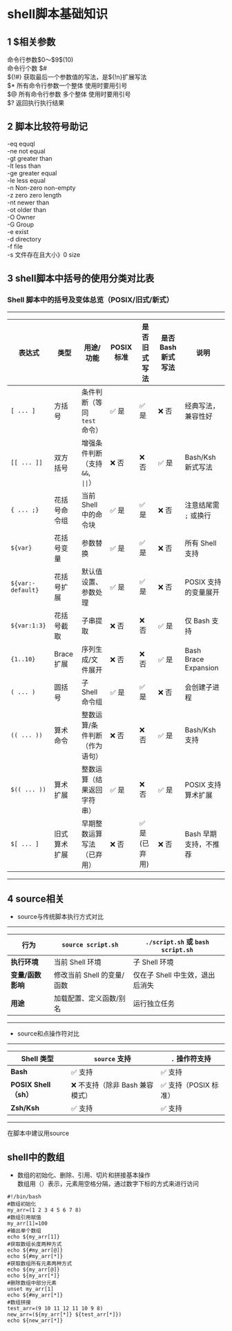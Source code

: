 # shell脚本基础知识
## 1 $相关参数
命令行参数\$0～\$9\$(10)  
命令行个数 \$#  
\${!#} 获取最后一个参数值的写法，是\${!n}扩展写法  
\$*  所有命令行参数一个整体 使用时要用引号  
\$@   所有命令行参数  多个整体  使用时要用引号  
\$? 返回执行执行结果  
## 2 脚本比较符号助记
-eq   equql  
-ne   not equal  
-gt   greater than  
-lt   less than  
-ge  greater equal  
-le  less equal  
-n   Non-zero   non-empty  
-z   zero       zero length  
-nt   newer than  
-ot   older than  
-O     Owner  
-G    Group  
-e    exist  
-d   directory  
-f   file  
-s   文件存在且大小》0 size  
## 3 shell脚本中括号的使用分类对比表
### Shell 脚本中的括号及变体总览（POSIX/旧式/新式）
---
| 表达式               | 类型         | 用途/功能                         | POSIX 标准 | 是否旧式写法 | 是否 Bash 新式写法 | 说明 |
|----------------------|--------------|-----------------------------------|-------------|----------------|---------------------|------|
| `[ ... ]`            | 方括号       | 条件判断（等同 `test` 命令）     | ✅ 是        | ✅ 是           | ❌ 否                | 经典写法，兼容性好 |
| `[[ ... ]]`          | 双方括号     | 增强条件判断（支持 `&&`, `\|\|`）  | ❌ 否        | ❌ 否           | ✅ 是                | Bash/Ksh 新式写法 |
| `{ ... ;}`           | 花括号命令组 | 当前 Shell 中的命令块             | ✅ 是        | ✅ 是           | ❌ 否                | 注意结尾需 `;` 或换行 |
| `${var}`             | 花括号变量   | 参数替换                          | ✅ 是        | ✅ 是           | ❌ 否                | 所有 Shell 支持 |
| `${var:-default}`    | 花括号扩展   | 默认值设置、参数处理              | ✅ 是        | ✅ 是           | ❌ 否                | POSIX 支持的变量展开 |
| `${var:1:3}`         | 花括号截取   | 子串提取                          | ❌ 否        | ❌ 否           | ✅ 是                | 仅 Bash 支持 |
| `{1..10}`            | Brace 扩展   | 序列生成/文件展开                 | ❌ 否        | ❌ 否           | ✅ 是                | Bash Brace Expansion |
| `( ... )`            | 圆括号       | 子 Shell 命令组                   | ✅ 是        | ✅ 是           | ❌ 否                | 会创建子进程 |
| `(( ... ))`          | 算术命令     | 整数运算/条件判断（作为语句）     | ❌ 否        | ❌ 否           | ✅ 是                | Bash/Ksh 支持 |
| `$(( ... ))`         | 算术扩展     | 整数运算（结果返回字符串）        | ✅ 是        | ❌ 否           | ✅ 是                | POSIX 支持算术扩展 |
| `$[ ... ]`           | 旧式算术扩展 | 早期整数运算写法（已弃用）        | ❌ 否        | ✅ 是(已弃用)    | ❌ 否                | Bash 早期支持，不推荐
---
## 4 source相关
- source与传统脚本执行方式对比
---
  | **行为**               | `source script.sh`          | `./script.sh` 或 `bash script.sh`         |
|------------------------|-----------------------------|------------------------------------------|
| **执行环境**           | 当前 Shell 环境             | 子 Shell 环境                            |
| **变量/函数影响**      | 修改当前 Shell 的变量/函数   | 仅在子 Shell 中生效，退出后消失           |
| **用途**               | 加载配置、定义函数/别名      | 运行独立任务                             |
---
- source和点操作符对比
---
| **Shell 类型**       | `source` 支持         | `.` 操作符支持       |
|-----------------------|-----------------------|-----------------------|
| **Bash**              | ✅ 支持               | ✅ 支持               |
| **POSIX Shell（sh）** | ❌ 不支持（除非 Bash 兼容模式） | ✅ 支持（POSIX 标准） |
| **Zsh/Ksh**           | ✅ 支持               | ✅ 支持               |
---  
在脚本中建议用source  
## shell中的数组  
- 数组的初始化、删除、引用、切片和拼接基本操作  
数组用（）表示，元素用空格分隔，通过数字下标的方式来进行访问
```
#!/bin/bash
#数组初始化
my_arr=(1 2 3 4 5 6 7 8)
#数组引用赋值
my_arr[1]=100
#输出单个数组
echo ${my_arr[1]}
#获取数组长度两种方式
echo ${#my_arr[@]}
echo ${#my_arr[*]}
#获取数组所有元素两种方式
echo ${my_arr[@]}
echo ${my_arr[*]}
#删除数组中部分元素
unset my_arr[1]
echo ${#my_arr[*]}
#数组拼接
test_arr=(9 10 11 12 11 10 9 8)
new_arr=(${my_arr[*]} ${test_arr[*]})
echo ${new_arr[*]}
```



